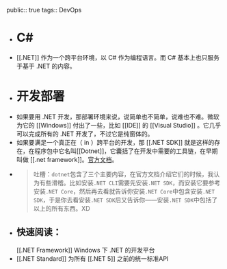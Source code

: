public:: true
tags:: DevOps

- # C#
- [[.NET]] 作为一个跨平台环境，以 C# 作为编程语言。而 C# 基本上也只服务于基于 .NET 的内容。
- # 开发部署
- 如果要用 .NET 开发，那部署环境来说，说简单也不简单，说难也不难。微软为它的 [[Windows]] 付出了一些，比如 [[IDE]] 的 [[Visual Studio]] 。它几乎可以完成所有的 .NET 开发了，不过它是纯窗体的。
- 如果要满足一个真正在（ in ）跨平台的开发，那 [[.NET SDK]] 就是这样的存在，在程序包中它名叫[[Dotnet]]，它囊括了在开发中需要的工具链，在早期叫做 [[.net framework]]。[官方文档](https://docs.microsoft.com/zh-cn/dotnet/)。
- > 吐槽：`dotnet`包含了三个主要内容，在官方文档介绍它们的时候，我认为有些滑稽。比如安装`.NET CLI`需要先安装`.NET SDK`，而安装它要参考安装`.NET Core`，然后再去看就告诉你安装`.NET Core`中包含安装`.NET SDK`，于是你去看安装`.NET SDK`后又告诉你——安装`.NET SDK`中包括了以上的所有东西。XD
- ## 快速阅读：
  [[.NET Framework]] Windows 下 .NET 的开发平台
- [[.NET Standard]] 为所有 [[.NET 5]] 之前的统一标准API